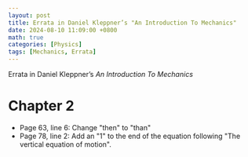 ```yaml
---
layout: post
title: Errata in Daniel Kleppner’s "An Introduction To Mechanics"
date: 2024-08-10 11:09:00 +0800
math: true
categories: [Physics]
tags: [Mechanics, Errata]
---
```

Errata in Daniel Kleppner’s *An Introduction To Mechanics*

# Chapter 2
* Page 63, line 6: Change "then" to "than"
* Page 78, line 2: Add an "1" to the end of the equation following "The vertical equation of motion".
